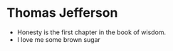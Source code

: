 Thomas Jefferson
======================

* Honesty is the first chapter in the book of wisdom.
* I love me some brown sugar
